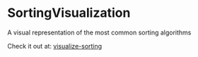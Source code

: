 # SortingVisualization
A visual representation of the most common sorting algorithms

Check it out at: [visualize-sorting](https://visualize-sorting.netlify.app/)

